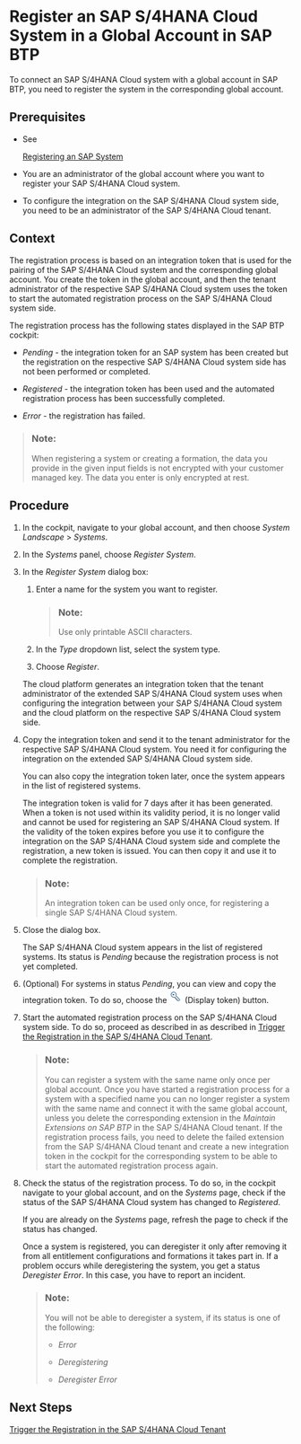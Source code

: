 <!-- loio28171b629f3549af8c1d66d7c8de5e18 -->

# Register an SAP S/4HANA Cloud System in a Global Account in SAP BTP

To connect an SAP S/4HANA Cloud system with a global account in SAP BTP, you need to register the system in the corresponding global account.



<a name="loio28171b629f3549af8c1d66d7c8de5e18__prereq_l4m_s5b_fhb"/>

## Prerequisites

-   See

    [Registering an SAP System](Registering_an_SAP_System_2ffdaff.md)

-   You are an administrator of the global account where you want to register your SAP S/4HANA Cloud system.

-   To configure the integration on the SAP S/4HANA Cloud system side, you need to be an administrator of the SAP S/4HANA Cloud tenant.




## Context

The registration process is based on an integration token that is used for the pairing of the SAP S/4HANA Cloud system and the corresponding global account. You create the token in the global account, and then the tenant administrator of the respective SAP S/4HANA Cloud system uses the token to start the automated registration process on the SAP S/4HANA Cloud system side.

The registration process has the following states displayed in the SAP BTP cockpit:

-   *Pending* - the integration token for an SAP system has been created but the registration on the respective SAP S/4HANA Cloud system side has not been performed or completed.

-   *Registered* - the integration token has been used and the automated registration process has been successfully completed.
-   *Error* - the registration has failed.

> ### Note:  
> When registering a system or creating a formation, the data you provide in the given input fields is not encrypted with your customer managed key. The data you enter is only encrypted at rest.



## Procedure

1.  In the cockpit, navigate to your global account, and then choose *System Landscape* \> *Systems*.

2.  In the *Systems* panel, choose *Register System*.

3.  In the *Register System* dialog box:

    1.  Enter a name for the system you want to register.

        > ### Note:  
        > Use only printable ASCII characters.

    2.  In the *Type* dropdown list, select the system type.

    3.  Choose *Register*.


    The cloud platform generates an integration token that the tenant administrator of the extended SAP S/4HANA Cloud system uses when configuring the integration between your SAP S/4HANA Cloud system and the cloud platform on the respective SAP S/4HANA Cloud system side.

4.  Copy the integration token and send it to the tenant administrator for the respective SAP S/4HANA Cloud system. You need it for configuring the integration on the extended SAP S/4HANA Cloud system side.

    You can also copy the integration token later, once the system appears in the list of registered systems.

    The integration token is valid for 7 days after it has been generated. When a token is not used within its validity period, it is no longer valid and cannot be used for registering an SAP S/4HANA Cloud system. If the validity of the token expires before you use it to configure the integration on the SAP S/4HANA Cloud system side and complete the registration, a new token is issued. You can then copy it and use it to complete the registration.

    > ### Note:  
    > An integration token can be used only once, for registering a single SAP S/4HANA Cloud system.

5.  Close the dialog box.

    The SAP S/4HANA Cloud system appears in the list of registered systems. Its status is *Pending* because the registration process is not yet completed.

6.  \(Optional\) For systems in status *Pending*, you can view and copy the integration token. To do so, choose the ![](images/ViewIntegrationToken_b8ec588.png) \(Display token\) button.

7.  Start the automated registration process on the SAP S/4HANA Cloud system side. To do so, proceed as described in as described in [Trigger the Registration in the SAP S/4HANA Cloud Tenant](Trigger_the_Registration_in_the_SAP_S4HANA_Cloud_Tenant_cadf8f6.md).

    > ### Note:  
    > You can register a system with the same name only once per global account. Once you have started a registration process for a system with a specified name you can no longer register a system with the same name and connect it with the same global account, unless you delete the corresponding extension in the *Maintain Extensions on SAP BTP* in the SAP S/4HANA Cloud tenant. If the registration process fails, you need to delete the failed extension from the SAP S/4HANA Cloud tenant and create a new integration token in the cockpit for the corresponding system to be able to start the automated registration process again.

8.  Check the status of the registration process. To do so, in the cockpit navigate to your global account, and on the *Systems* page, check if the status of the SAP S/4HANA Cloud system has changed to *Registered*.

    If you are already on the *Systems* page, refresh the page to check if the status has changed.

    Once a system is registered, you can deregister it only after removing it from all entitlement configurations and formations it takes part in. If a problem occurs while deregistering the system, you get a status *Deregister Error*. In this case, you have to report an incident.

    > ### Note:  
    > You will not be able to deregister a system, if its status is one of the following:
    > 
    > -   *Error*
    > 
    > -   *Deregistering*
    > 
    > -   *Deregister Error*




<a name="loio28171b629f3549af8c1d66d7c8de5e18__postreq_ncv_ypf_pmb"/>

## Next Steps

[Trigger the Registration in the SAP S/4HANA Cloud Tenant](Trigger_the_Registration_in_the_SAP_S4HANA_Cloud_Tenant_cadf8f6.md)

